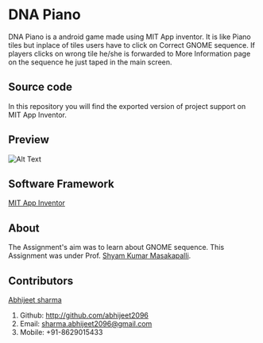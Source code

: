 # DNA Piano
DNA Piano is a android game made using MIT App inventor. It is like Piano tiles but inplace of tiles users have to click on Correct GNOME sequence. If players clicks on wrong tile he/she is forwarded to More Information page on the sequence he just taped in the main screen.

## Source code
In this repository you will find the exported version of project support on MIT App Inventor.

## Preview
![Alt Text](https://media.giphy.com/media/L13xEXjKDsXJ3dH0h4/giphy.gif)

## Software Framework
[MIT App Inventor](http://ai2.appinventor.mit.edu/)

## About
The Assignment's aim was to learn about GNOME sequence. This Assignment was under Prof. [Shyam Kumar Masakapalli](http://faculty.iitmandi.ac.in/~shyam/).

## Contributors

[Abhijeet sharma](http://students.iitmandi.ac.in/~abhijeet_sharma)
1. Github: http://github.com/abhijeet2096
2. Email: sharma.abhijeet2096@gmail.com
3. Mobile: +91-8629015433
